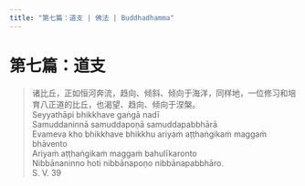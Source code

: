 ```yaml
---
title: "第七篇：道支 | 佛法 | Buddhadhamma"
---
```


# 第七篇：道支

> 诸比丘，正如恒河奔流，趋向、倾斜、倾向于海洋，同样地，一位修习和培育八正道的比丘，也渴望、趋向、倾向于涅槃。  
> Seyyathāpi bhikkhave gaṅgā nadī  
> Samuddaninnā samuddapoṇā samuddapabbhārā  
> Evameva kho bhikkhave bhikkhu ariyaṁ aṭṭhaṅgikaṁ maggaṁ bhāvento  
> Ariyaṁ aṭṭhaṅgikaṁ maggaṁ bahulīkaronto  
> Nibbānaninno hoti nibbānapoṇo nibbānapabbhāro.  
> S. V. 39